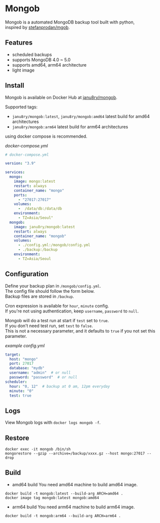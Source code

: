 # Mongob
Mongob is a automated MongoDB backup tool built with python,  
inspired by [stefanprodan/mgob](https://github.com/stefanprodan/mgob).

## Features
- scheduled backups
- supports MongoDB 4.0 ~ 5.0
- supports amd64, arm64 architecture
- light image

## Install
Mongob is available on Docker Hub at [janu8ry/mongob](https://hub.docker.com/r/janu8ry/mongob/).   

Supported tags:
- `janu8ry/mongob:latest`, `janu8ry/mongob:amd64` latest build for amd64 architectures
- `janu8ry/mongob:arm64` latest build for arm64 architectures

using docker compose is recommended.   

_docker-compose.yml_
```yml
# docker-compose.yml

version: "3.9"

services:
  mongo:
    image: mongo:latest
    restart: always
    container_name: "mongo"
    ports:
      - "27017:27017"
    volumes:
      -  /data/db:/data/db
    environment:
      - TZ=Asia/Seoul"
  mongob:
    image: janu8ry/mongob:latest
    restart: always
    container_name: "mongob"
    volumes:
      - ./config.yml:/mongob/config.yml
      - ./backup:/backup
    environment:
      - TZ=Asia/Seoul
```

## Configuration
Define your backup plan in `/mongob/config.yml`.  
The config file should follow the form below.  
Backup files are stored in `/backup`.   
   
Cron expression is available for `hour`, `minute` config.   
If you're not using authentication, keep `username`, `password` to `null`.    
    
Mongob will do a test run at start if `test` set to `true`.   
If you don't need test run, set `test` to `false`.   
This is not a necessary parameter, and it defaults to `true` if you not set this parameter.   

_example config.yml_
```yaml
target:
  host: "mongo"
  port: 27017
  database: "mydb"
  username: "admin"  # or null
  password: "password"  # or null
scheduler:
  hour: "0, 12"  # backup at 0 am, 12pm everyday
  minute: "0"
  test: true
```

## Logs
View Mongob logs with `docker logs mongob -f`.

## Restore
```shell
docker exec -it mongob /bin/sh
mongorestore --gzip --archive=/backup/xxxx.gz --host mongo:27017 --drop
```

## Build 
- amd64 build
You need amd64 machine to build amd64 image.

```shell
docker build -t mongob:latest --build-arg ARCH=amd64 .
docker image tag mongob:latest mongob:amd64
```

- arm64 build
You need arm64 machine to build arm64 image.

```shell
docker build -t mongob:arm64 --build-arg ARCH=arm64 .
```